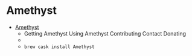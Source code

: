 # Amethyst
- [Amethyst](https://ianyh.com/amethyst/)
  -  Getting Amethyst Using Amethyst Contributing Contact Donating
  - 
  - `brew cask install Amethyst`
